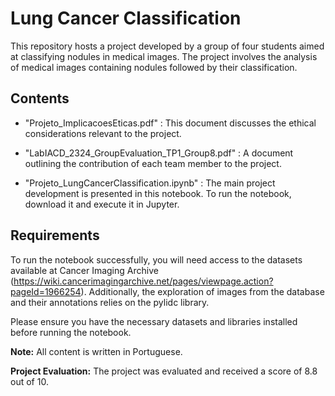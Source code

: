 # Lung Cancer Classification
This repository hosts a project developed by a group of four students aimed at classifying nodules in medical images. The project involves the analysis of medical images containing nodules followed by their classification.

## Contents
- "Projeto_ImplicacoesEticas.pdf" : This document discusses the ethical considerations relevant to the project.
  
- "LabIACD_2324_GroupEvaluation_TP1_Group8.pdf" : A document outlining the contribution of each team member to the project.
- "Projeto_LungCancerClassification.ipynb" : The main project development is presented in this notebook. To run the notebook, download it and execute it in Jupyter.

## Requirements
To run the notebook successfully, you will need access to the datasets available at Cancer Imaging Archive (https://wiki.cancerimagingarchive.net/pages/viewpage.action?pageId=1966254). Additionally, the exploration of images from the database and their annotations relies on the pylidc library.

Please ensure you have the necessary datasets and libraries installed before running the notebook.

**Note:** All content is written in Portuguese.

**Project Evaluation:** The project was evaluated and received a score of 8.8 out of 10.
